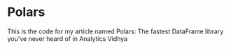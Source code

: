 # Polars
This is the code for my article named Polars: The fastest DataFrame library you've never heard of in Analytics Vidhya
